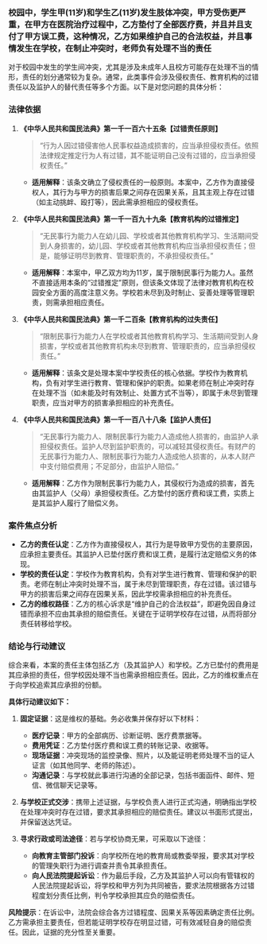 ### 校园中，学生甲(11岁)和学生乙(11岁)发生肢体冲突，甲方受伤更严重，在甲方在医院治疗过程中，乙方垫付了全部医疗费，并且并且支付了甲方误工费，这种情况，乙方如果维护自己的合法权益，并且事情发生在学校，在制止冲突时，老师负有处理不当的责任

对于校园中发生的学生间冲突，尤其是涉及未成年人且校方可能存在处理不当的情形，责任的划分通常较为复杂。通常，此类事件会涉及侵权责任、教育机构的过错责任以及监护人的替代责任等多个方面。以下是对您问题的具体分析：

### 法律依据
1.  **《中华人民共和国民法典》第一千一百六十五条【过错责任原则】**
    > “行为人因过错侵害他人民事权益造成损害的，应当承担侵权责任。依照法律规定推定行为人有过错，其不能证明自己没有过错的，应当承担侵权责任。”
    *   **适用解释**：该条文确立了侵权责任的一般原则。本案中，乙方作为直接侵权人，其行为与甲方的损害后果之间存在因果关系，且其主观上存在过错（如主动挑衅、殴打等），因此需承担相应的侵权责任。

2.  **《中华人民共和国民法典》第一千一百九十九条【教育机构的过错推定】**
    > “无民事行为能力人在幼儿园、学校或者其他教育机构学习、生活期间受到人身损害的，幼儿园、学校或者其他教育机构应当承担侵权责任；但是，能够证明尽到教育、管理职责的，不承担侵权责任。”
    *   **适用解释**：本案中，甲乙双方均为11岁，属于限制民事行为能力人。虽然不直接适用本条的“过错推定”原则，但该条文体现了法律对教育机构在校园安全方面的高度注意义务。学校若未尽到及时制止、妥善处理等管理职责，则需承担相应责任。

3.  **《中华人民共和国民法典》第一千二百条【教育机构的过失责任】**
    > “限制民事行为能力人在学校或者其他教育机构学习、生活期间受到人身损害，学校或者其他教育机构未尽到教育、管理职责的，应当承担侵权责任。”
    *   **适用解释**：该条文是处理本案中学校责任的核心依据。学校作为教育机构，负有对学生进行教育、管理和保护的职责。如果老师在制止冲突时存在处理不当（如未能及时有效制止、处置方式不当等），即属于未尽到管理职责，应当对甲方的损害承担相应的补充责任。

4.  **《中华人民共和国民法典》第一千一百八十八条【监护人责任】**
    > “无民事行为能力人、限制民事行为能力人造成他人损害的，由监护人承担侵权责任。监护人尽到监护职责的，可以减轻其侵权责任。有财产的无民事行为能力人、限制民事行为能力人造成他人损害的，从本人财产中支付赔偿费用；不足部分，由监护人赔偿。”
    *   **适用解释**：乙方作为限制民事行为能力人，其侵权行为造成的损害，首先由其监护人（父母）承担侵权责任。乙方垫付的医疗费和误工费，实质上是其监护人履行了赔偿义务。

### 案件焦点分析
*   **乙方的责任认定**：乙方作为直接侵权人，其行为是导致甲方受伤的主要原因，应承担主要责任。其监护人已垫付医疗费和误工费，是履行法定赔偿义务的体现。
*   **学校的责任认定**：学校作为教育机构，负有对学生进行教育、管理和保护的职责。老师在制止冲突时处理不当，属于未尽到管理职责，存在过错。该过错与甲方的损害后果之间存在因果关系，因此学校需承担相应的补充责任。
*   **乙方的维权路径**：乙方的核心诉求是“维护自己的合法权益”，即避免因自身过错而承担不应由其承担的赔偿责任。关键在于证明学校存在过错，从而将部分责任转移给学校。

### 结论与行动建议
综合来看，本案的责任主体包括乙方（及其监护人）和学校。乙方已垫付的费用是其应承担的责任，但学校因处理不当也需承担相应责任。因此，乙方的维权重点在于向学校追索其应承担的份额。

**具体行动建议如下：**

1.  **固定证据**：这是维权的基础。务必收集并保存好以下材料：
    *   **医疗记录**：甲方的全部病历、诊断证明、医疗费票据等。
    *   **费用凭证**：乙方垫付医疗费和误工费的转账记录、收据等。
    *   **现场证据**：冲突现场的监控录像、照片，以及能证明老师处理不当的证人证言（如其他同学、老师的陈述）。
    *   **沟通记录**：与学校就此事进行沟通的全部记录，包括书面函件、邮件、短信、微信聊天记录等。

2.  **与学校正式交涉**：携带上述证据，与学校负责人进行正式沟通，明确指出学校在处理冲突时存在过错，要求其承担相应的赔偿责任。建议以书面形式提出，并保留送达凭证。

3.  **寻求行政或司法途径**：若与学校协商无果，可采取以下途径：
    *   **向教育主管部门投诉**：向学校所在地的教育局或教委举报，要求其对学校的管理失职行为进行调查并责令其承担责任。
    *   **向人民法院提起诉讼**：作为最后手段，乙方及其监护人可以向有管辖权的人民法院提起诉讼，将学校和甲方列为共同被告，要求法院根据各方过错程度划分责任比例，判令学校承担其应负的赔偿责任。

**风险提示**：在诉讼中，法院会综合各方过错程度、因果关系等因素确定责任比例。乙方需承担主要责任，但若能证明学校存在明显过错，可有效减轻自身的赔偿责任。因此，证据的充分性至关重要。
